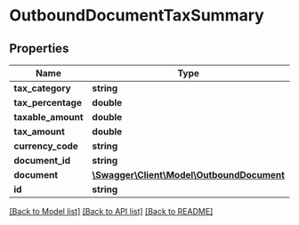 # OutboundDocumentTaxSummary

## Properties
Name | Type | Description | Notes
------------ | ------------- | ------------- | -------------
**tax_category** | **string** |  | [optional] 
**tax_percentage** | **double** |  | [optional] 
**taxable_amount** | **double** |  | [optional] 
**tax_amount** | **double** |  | [optional] 
**currency_code** | **string** |  | [optional] 
**document_id** | **string** |  | [optional] 
**document** | [**\Swagger\Client\Model\OutboundDocument**](OutboundDocument.md) |  | [optional] 
**id** | **string** |  | [optional] 

[[Back to Model list]](../README.md#documentation-for-models) [[Back to API list]](../README.md#documentation-for-api-endpoints) [[Back to README]](../README.md)


